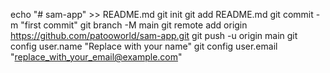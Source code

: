 echo "# sam-app" >> README.md
git init
git add README.md
git commit -m "first commit"
git branch -M main
git remote add origin https://github.com/patooworld/sam-app.git
git push -u origin main
git config user.name "Replace with your name"
git config user.email "replace_with_your_email@example.com"
